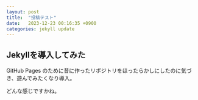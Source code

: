 ```yaml
---
layout: post
title:  "投稿テスト"
date:   2023-12-23 00:16:35 +0900
categories: jekyll update
---
```


## Jekyllを導入してみた
GitHub Pages のために昔に作ったリポジトリをほったらかしにしたのに気づき、遊んでみたくなり導入。

どんな感じですかね。
